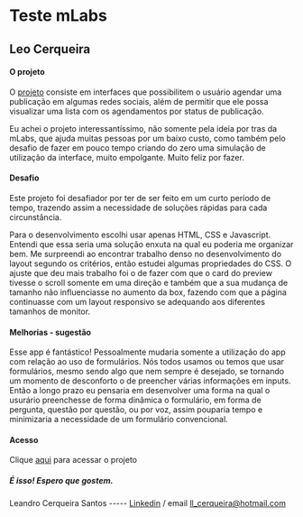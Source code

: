 # Teste mLabs

## Leo Cerqueira

#### O projeto

O [projeto](https://quizzical-lewin-b8016a.netlify.app) consiste em interfaces que possibilitem o usuário agendar uma publicação em algumas redes sociais, além de permitir que ele possa visualizar uma lista com os agendamentos por status de publicação.

Eu achei o projeto interessantíssimo, não somente pela ideia por tras da mLabs, que ajuda muitas pessoas por um baixo custo, como também pelo desafio de fazer em pouco tempo criando do zero uma simulação de utilização da interface, muito empolgante. Muito feliz por fazer.

#### Desafio

Este projeto foi desafiador por ter de ser feito em um curto período de tempo, trazendo assim a necessidade de soluções rápidas para cada circunstância.

Para o desenvolvimento escolhi usar apenas HTML, CSS e Javascript. Entendi que essa seria uma solução enxuta na qual eu poderia me organizar bem. Me surpreendi ao encontrar trabalho denso no desenvolvimento do layout segundo os critérios, então estudei algumas propriedades do CSS. O ajuste que deu mais trabalho foi o de fazer com que o card do preview tivesse o scroll somente em uma direção e também que a sua mudança de tamanho não influenciasse no aumento da box, fazendo com que a página continuasse com um layout responsivo se adequando aos diferentes tamanhos de monitor.

#### Melhorias - sugestão

Esse app é fantástico! Pessoalmente mudaria somente a utilização do app com relação ao uso de formulários. Nós todos usamos ou temos que usar formulários, mesmo sendo algo que nem sempre é desejado, se tornando um momento de desconforto o de preencher várias informações em inputs. Então a longo prazo eu pensaria em desenvolver uma forma na qual o usurário preenchesse de forma dinâmica o formulário, em forma de pergunta, questão por questão, ou por voz, assim pouparia tempo e minimizaria a necessidade de um formulário convencional.

#### Acesso

Clique [aqui](https://quizzical-lewin-b8016a.netlify.app) para acessar o projeto

##### É isso! Espero que gostem.

Leandro Cerqueira Santos ----- [Linkedin](www.linkedin.com/in/leocerqueira-programme) / email ll_cerqueira@hotmail.com
